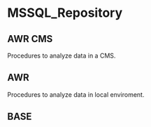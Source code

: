# MSSQL_Repository
## AWR CMS
Procedures to analyze data in a CMS.
## AWR 
Procedures to analyze data in local enviroment.
## BASE
